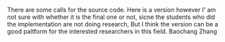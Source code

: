 There are some calls for the source code. 
Here is a version however I' am not sure with whether it is the final one or not, sicne the students who did the implementation are not doing research,
But I think the version can be a good paltform for the interested researchers in this field.
Baochang Zhang
